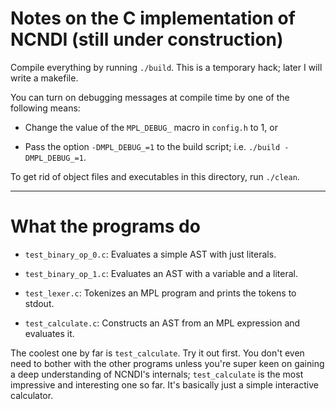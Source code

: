 # Notes on the C implementation of NCNDI (still under construction)

Compile everything by running `./build`. This is a temporary hack; later I will write a makefile.

You can turn on debugging messages at compile time by one of the following means:

- Change the value of the `MPL_DEBUG_` macro in `config.h` to 1, or

- Pass the option `-DMPL_DEBUG_=1` to the build script; i.e. `./build -DMPL_DEBUG_=1`.

To get rid of object files and executables in this directory, run `./clean`.

---

# What the programs do

- `test_binary_op_0.c`: Evaluates a simple AST with just literals.

- `test_binary_op_1.c`: Evaluates an AST with a variable and a literal.

- `test_lexer.c`: Tokenizes an MPL program and prints the tokens to stdout.

- `test_calculate.c`: Constructs an AST from an MPL expression and evaluates it.

The coolest one by far is `test_calculate`. Try it out first. You don't even need to bother with
the other programs unless you're super keen on gaining a deep understanding of NCNDI's internals;
`test_calculate` is the most impressive and interesting one so far. It's basically just a simple
interactive calculator.
